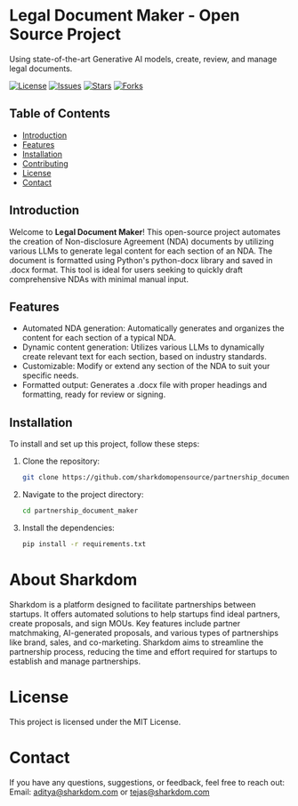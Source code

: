 # Legal Document Maker - Open Source Project
Using state-of-the-art Generative AI models, create, review, and manage legal documents. 

[![License](https://img.shields.io/github/license/sharkdomopensource/legal_document_maker)](LICENSE)
[![Issues](https://img.shields.io/github/issues/sharkdomopensource/legal_document_maker)](https://github.com/sharkdomopensource/legal_document_maker/issues)
[![Stars](https://img.shields.io/github/stars/sharkdomopensource/legal_document_maker)](https://github.com/sharkdomopensource/legal_document_maker/stargazers)
[![Forks](https://img.shields.io/github/forks/sharkdomopensource/legal_document_maker)](https://github.com/sharkdomopensource/legal_document_maker/network/members)

## Table of Contents

- [Introduction](#introduction)
- [Features](#features)
- [Installation](#installation)
- [Contributing](#contributing)
- [License](#license)
- [Contact](#contact)

## Introduction

Welcome to **Legal Document Maker**! This open-source project automates the creation of Non-disclosure Agreement (NDA) documents by utilizing various LLMs to generate legal content for each section of an NDA. The document is formatted using Python's python-docx library and saved in .docx format. This tool is ideal for users seeking to quickly draft comprehensive NDAs with minimal manual input.

## Features
- Automated NDA generation: Automatically generates and organizes the content for each section of a typical NDA.
- Dynamic content generation: Utilizes various LLMs to dynamically create relevant text for each section, based on industry standards.
- Customizable: Modify or extend any section of the NDA to suit your specific needs.
- Formatted output: Generates a .docx file with proper headings and formatting, ready for review or signing.


## Installation

To install and set up this project, follow these steps:

1. Clone the repository:
    ```sh
    git clone https://github.com/sharkdomopensource/partnership_document_maker
    ```
2. Navigate to the project directory:
    ```sh
    cd partnership_document_maker
    ```
3. Install the dependencies:
    ```sh
    pip install -r requirements.txt
    ```

# About Sharkdom
Sharkdom is a platform designed to facilitate partnerships between startups. It offers automated solutions to help startups find ideal partners, create proposals, and sign MOUs. Key features include partner matchmaking, AI-generated proposals, and various types of partnerships like brand, sales, and co-marketing. Sharkdom aims to streamline the partnership process, reducing the time and effort required for startups to establish and manage partnerships.

# License
This project is licensed under the MIT License.

# Contact
If you have any questions, suggestions, or feedback, feel free to reach out:
Email: aditya@sharkdom.com or tejas@sharkdom.com


